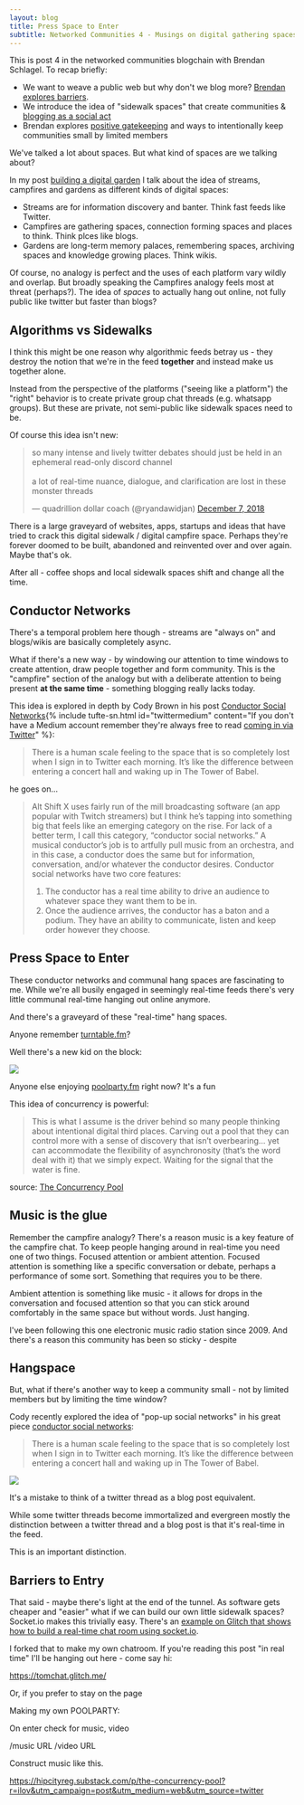 ```yaml
---
layout: blog
title: Press Space to Enter
subtitle: Networked Communities 4 - Musings on digital gathering spaces
---
```


This is post 4 in the networked communities blogchain with Brendan Schlagel. To recap briefly:

- We want to weave a public web but why don't we blog more? [Brendan explores barriers](https://www.brendanschlagel.com/2019/09/01/weaving-a-public-web-or-why-dont-i-blog-more/).
- We introduce the idea of "sidewalk spaces" that create communities & [blogging as a social act](https://tomcritchlow.com/2019/09/04/networked-communities-2/)
- Brendan explores [positive gatekeeping](https://www.brendanschlagel.com/2019/09/10/sidewalk-spaces-and-positive-gatekeeping/) and ways to intentionally keep communities small by limited members

We've talked a lot about spaces. But what kind of spaces are we talking about?

In my post [building a digital garden](https://tomcritchlow.com/2019/02/17/building-digital-garden/) I talk about the idea of streams, campfires and gardens as different kinds of digital spaces:

- Streams are for information discovery and banter. Think fast feeds like Twitter.
- Campfires are gathering spaces, connection forming spaces and places to think. Think plces like blogs.
- Gardens are long-term memory palaces, remembering spaces, archiving spaces and knowledge growing places. Think wikis.

Of course, no analogy is perfect and the uses of each platform vary wildly and overlap. But broadly speaking the Campfires analogy feels most at threat (perhaps?). The idea of *spaces* to actually hang out online, not fully public like twitter but faster than blogs?

## Algorithms vs Sidewalks

I think this might be one reason why algorithmic feeds betray us - they destroy the notion that we're in the feed **together** and instead make us together alone.

Instead from the perspective of the platforms ("seeing like a platform") the "right" behavior is to create private group chat threads (e.g. whatsapp groups). But these are private, not semi-public like sidewalk spaces need to be.

Of course this idea isn't new:

<blockquote class="twitter-tweet"><p lang="en" dir="ltr">so many intense and lively twitter debates should just be held in an ephemeral read-only discord channel<br><br>a lot of real-time nuance, dialogue, and clarification are lost in these monster threads</p>&mdash; quadrillion dollar coach (@ryandawidjan) <a href="https://twitter.com/ryandawidjan/status/1071177930175406080?ref_src=twsrc%5Etfw">December 7, 2018</a></blockquote> <script async src="https://platform.twitter.com/widgets.js" charset="utf-8"></script>

There is a large graveyard of websites, apps, startups and ideas that have tried to crack this digital sidewalk / digital campfire space. Perhaps they're forever doomed to be built, abandoned and reinvented over and over again. Maybe that's ok.

After all - coffee shops and local sidewalk spaces shift and change all the time.

## Conductor Networks

There's a temporal problem here though - streams are "always on" and blogs/wikis are basically completely async.

What if there's a new way - by windowing our attention to time windows to create attention, draw people together and form community. This is the "campfire" section of the analogy but with a deliberate attention to being present **at the same time** - something blogging really lacks today.

This idea is explored in depth by Cody Brown in his post [Conductor Social Networks](https://medium.com/@CodyBrown/conductor-social-networks-8ede9f13f24d){% include tufte-sn.html id="twittermedium" content="If you don't have a Medium account remember they're always free to read <a href='https://twitter.com/tomcritchlow/status/1183787889911615488'>coming in via Twitter</a>" %}:

> There is a human scale feeling to the space that is so completely lost when I sign in to Twitter each morning. It’s like the difference between entering a concert hall and waking up in The Tower of Babel.

he goes on...

>Alt Shift X uses fairly run of the mill broadcasting software (an app popular with Twitch streamers) but I think he’s tapping into something big that feels like an emerging category on the rise. For lack of a better term, I call this category, “conductor social networks.” A musical conductor’s job is to artfully pull music from an orchestra, and in this case, a conductor does the same but for information, conversation, and/or whatever the conductor desires.
>Conductor social networks have two core features:
>1. The conductor has a real time ability to drive an audience to whatever space they want them to be in.
>2. Once the audience arrives, the conductor has a baton and a podium. They have an ability to communicate, listen and keep order however they choose.

## Press Space to Enter

These conductor networks and communal hang spaces are fascinating to me. While we're all busily engaged in seemingly real-time feeds there's very little communal real-time hanging out online anymore.

And there's a graveyard of these "real-time" hang spaces.

Anyone remember [turntable.fm](https://www.theverge.com/2011/06/28/night-diplo-destroyed-turntable-fm)?

Well there's a new kid on the block: 

![](/images/poolsidefm.png)

Anyone else enjoying [poolparty.fm](https://poolside.fm/) right now? It's a fun 

This idea of concurrency is powerful:

>This is what I assume is the driver behind so many people thinking about intentional digital third places. Carving out a pool that they can control more with a sense of discovery that isn’t overbearing… yet can accommodate the flexibility of asynchronosity (that’s the word deal with it) that we simply expect. Waiting for the signal that the water is fine.

source: [The Concurrency Pool](https://hipcityreg.substack.com/p/the-concurrency-pool?r=ilov&utm_campaign=post&utm_medium=web&utm_source=twitter)


## Music is the glue

Remember the campfire analogy? There's a reason music is a key feature of the campfire chat. To keep people hanging around in real-time you need one of two things. Focused attention or ambient attention. Focused attention is something like a specific conversation or debate, perhaps a performance of some sort. Something that requires you to be there.

Ambient attention is something like music - it allows for drops in the conversation and focused attention so that you can stick around comfortably in the same space but without words. Just hanging.

I've been following this one electronic music radio station since 2009. And there's a reason this community has been so sticky - despite 

## Hangspace

But, what if there's another way to keep a community small - not by limited members but by limiting the time window?

Cody recently explored the idea of "pop-up social networks" in his great piece [conductor social networks](https://medium.com/@CodyBrown/conductor-social-networks-8ede9f13f24d):

> There is a human scale feeling to the space that is so completely lost when I sign in to Twitter each morning. It’s like the difference between entering a concert hall and waking up in The Tower of Babel.



![](/images/poolparty.png)




It's a mistake to think of a twitter thread as a blog post equivalent.

While some twitter threads become immortalized and evergreen mostly the distinction between a twitter thread and a blog post is that it's real-time in the feed.

This is an important distinction.







## Barriers to Entry

That said - maybe there's light at the end of the tunnel. As software gets cheaper and "easier" what if we can build our own little sidewalk spaces? Socket.io makes this trivially easy. There's an [example on Glitch that shows how to build a real-time chat room using socket.io](https://glitch.com/~socketio-chat).

I forked that to make my own chatroom. If you're reading this post "in real time" I'll be hanging out here - come say hi:

<https://tomchat.glitch.me/>

Or, if you prefer to stay on the page

Making my own POOLPARTY:

On enter check for music, video

/music URL
/video URL

Construct music like this.




https://hipcityreg.substack.com/p/the-concurrency-pool?r=ilov&utm_campaign=post&utm_medium=web&utm_source=twitter